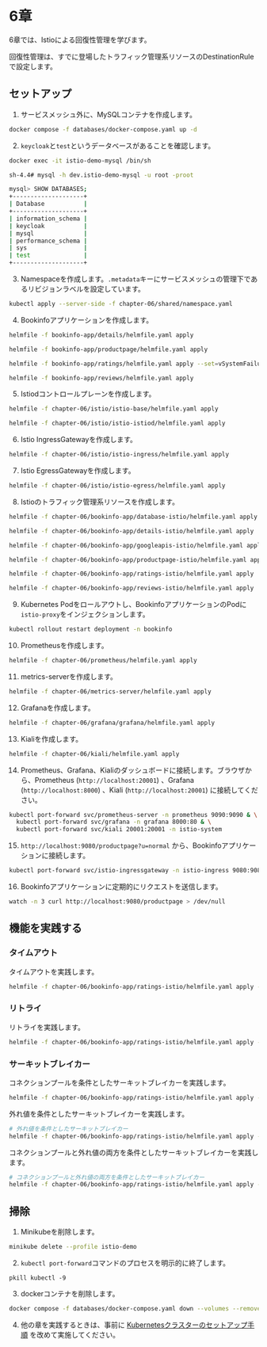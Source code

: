 # 6章

6章では、Istioによる回復性管理を学びます。

回復性管理は、すでに登場したトラフィック管理系リソースのDestinationRuleで設定します。

## セットアップ

1. サービスメッシュ外に、MySQLコンテナを作成します。

```bash
docker compose -f databases/docker-compose.yaml up -d
```

2. `keycloak`と`test`というデータベースがあることを確認します。

```bash
docker exec -it istio-demo-mysql /bin/sh

sh-4.4# mysql -h dev.istio-demo-mysql -u root -proot

mysql> SHOW DATABASES;
+--------------------+
| Database           |
+--------------------+
| information_schema |
| keycloak           |
| mysql              |
| performance_schema |
| sys                |
| test               |
+--------------------+
```

3. Namespaceを作成します。`.metadata`キーにサービスメッシュの管理下であるリビジョンラベルを設定しています。

```bash
kubectl apply --server-side -f chapter-06/shared/namespace.yaml
```

4. Bookinfoアプリケーションを作成します。

```bash
helmfile -f bookinfo-app/details/helmfile.yaml apply

helmfile -f bookinfo-app/productpage/helmfile.yaml apply

helmfile -f bookinfo-app/ratings/helmfile.yaml apply --set=vSystemFailure.enabled=true   

helmfile -f bookinfo-app/reviews/helmfile.yaml apply
```

5. Istiodコントロールプレーンを作成します。

```bash
helmfile -f chapter-06/istio/istio-base/helmfile.yaml apply

helmfile -f chapter-06/istio/istio-istiod/helmfile.yaml apply
```

6. Istio IngressGatewayを作成します。

```bash
helmfile -f chapter-06/istio/istio-ingress/helmfile.yaml apply
```

7. Istio EgressGatewayを作成します。

```bash
helmfile -f chapter-06/istio/istio-egress/helmfile.yaml apply
```

8. Istioのトラフィック管理系リソースを作成します。

```bash
helmfile -f chapter-06/bookinfo-app/database-istio/helmfile.yaml apply

helmfile -f chapter-06/bookinfo-app/details-istio/helmfile.yaml apply

helmfile -f chapter-06/bookinfo-app/googleapis-istio/helmfile.yaml apply

helmfile -f chapter-06/bookinfo-app/productpage-istio/helmfile.yaml apply

helmfile -f chapter-06/bookinfo-app/ratings-istio/helmfile.yaml apply

helmfile -f chapter-06/bookinfo-app/reviews-istio/helmfile.yaml apply
```

9. Kubernetes Podをロールアウトし、BookinfoアプリケーションのPodに`istio-proxy`をインジェクションします。

```bash
kubectl rollout restart deployment -n bookinfo
```

10. Prometheusを作成します。

```bash
helmfile -f chapter-06/prometheus/helmfile.yaml apply
```

11. metrics-serverを作成します。

```bash
helmfile -f chapter-06/metrics-server/helmfile.yaml apply
```

12. Grafanaを作成します。

```bash
helmfile -f chapter-06/grafana/grafana/helmfile.yaml apply
```

13. Kialiを作成します。

```bash
helmfile -f chapter-06/kiali/helmfile.yaml apply
```

14. Prometheus、Grafana、Kialiのダッシュボードに接続します。ブラウザから、Prometheus (`http://localhost:20001`) 、Grafana (`http://localhost:8000`) 、Kiali (`http://localhost:20001`) に接続してください。

```bash
kubectl port-forward svc/prometheus-server -n prometheus 9090:9090 & \
  kubectl port-forward svc/grafana -n grafana 8000:80 & \
  kubectl port-forward svc/kiali 20001:20001 -n istio-system
```

15. `http://localhost:9080/productpage?u=normal` から、Bookinfoアプリケーションに接続します。

```bash
kubectl port-forward svc/istio-ingressgateway -n istio-ingress 9080:9080
```

16. Bookinfoアプリケーションに定期的にリクエストを送信します。

```bash
watch -n 3 curl http://localhost:9080/productpage > /dev/null
```

## 機能を実践する

### タイムアウト

タイムアウトを実践します。



```bash
helmfile -f chapter-06/bookinfo-app/ratings-istio/helmfile.yaml apply --set timeout.enabled=true
```


### リトライ

リトライを実践します。



```bash
helmfile -f chapter-06/bookinfo-app/ratings-istio/helmfile.yaml apply --set retry.enabled=true
```


### サーキットブレイカー

コネクションプールを条件としたサーキットブレイカーを実践します。

```bash
helmfile -f chapter-06/bookinfo-app/ratings-istio/helmfile.yaml apply --set circuitBreaker.byConnectionPool.enabled=true
```

外れ値を条件としたサーキットブレイカーを実践します。


```bash
# 外れ値を条件としたサーキットブレイカー
helmfile -f chapter-06/bookinfo-app/ratings-istio/helmfile.yaml apply --set circuitBreaker.byOutlierDetection.enabled=true
```

コネクションプールと外れ値の両方を条件としたサーキットブレイカーを実践します。


```bash
# コネクションプールと外れ値の両方を条件としたサーキットブレイカー
helmfile -f chapter-06/bookinfo-app/ratings-istio/helmfile.yaml apply --set circuitBreaker.byConnectionPool.enabled=true --set circuitBreaker.byOutlierDetection.enabled=true
```


## 掃除

1. Minikubeを削除します。

```bash
minikube delete --profile istio-demo
```

2. `kubectl port-forward`コマンドのプロセスを明示的に終了します。

```
pkill kubectl -9
```

3. dockerコンテナを削除します。

```bash
docker compose -f databases/docker-compose.yaml down --volumes --remove-orphans
```

4. 他の章を実践するときは、事前に [Kubernetesクラスターのセットアップ手順](../README.md) を改めて実施してください。
